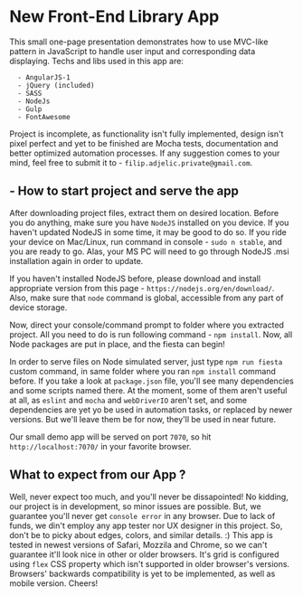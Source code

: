 # New Front-End Library App

This small one-page presentation demonstrates how to use MVC-like pattern in JavaScript to handle user input and corresponding data displaying. 
Techs and libs used in this app are: 

      - AngularJS-1
      - jQuery (included)
      - SASS
      - NodeJs
      - Gulp
      - FontAwesome
      
Project is incomplete, as functionality isn't fully implemented, design isn't pixel perfect and yet to be finished are Mocha tests, documentation and better optimized automation processes. 
If any suggestion comes to your mind, feel free to submit it to -  `filip.adjelic.private@gmail.com`.

## - How to start project and serve the app

After downloading project files, extract them on desired location. Before you do anything, make sure you have `NodeJS` installed on you device. If you haven't updated NodeJS in some time, it may be good to do so. 
If you ride your device on Mac/Linux, run command in console - `sudo n stable`, and you are ready to go. Alas, your MS PC will need to go through NodeJS .msi installation again in order to update. 

If you haven't installed NodeJS before, please download and install appropriate version from this page - `https://nodejs.org/en/download/`. Also, make sure that `node` command is global, accessible from any part of device storage.

Now, direct your console/command prompt to folder where you extracted project. All you need to do is run following command - `npm install`. Now, all Node packages are put in place, and the fiesta can begin!

In order to serve files on Node simulated server, just type `npm run fiesta` custom command, in same folder where you ran `npm install` command before. If you take a look at `package.json` file, you'll see many dependencies and some scripts named there. 
At the moment, some of them aren't useful at all, as `eslint` and `mocha` and `webDriverIO` aren't set, and some dependencies are yet yo be used in automation tasks, or replaced by newer versions. But we'll leave them be for now, they'll be used in near future. 

Our small demo app will be served on port `7070`, so hit `http://localhost:7070/` in your favorite browser.
 
 ## What to expect from our App ?
 
 Well, never expect too much, and you'll never be dissapointed! No kidding, our project is in development, so minor issues are possible. But, we guarantee you'll never get `console error` in any browser. Due to lack of funds, we din't employ any app tester nor UX designer in this project. So, don't be to picky about edges, colors, and similar details. :) 
 This app is tested in newest versions of Safari, Mozzila and Chrome, so we can't guarantee it'll look nice in other or older browsers. It's grid is configured using `flex` CSS property which isn't supported in older browser's versions. Browsers' backwards compatibility is yet to be implemented, as well as mobile version. Cheers!